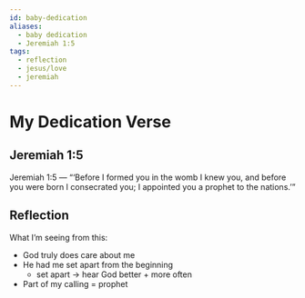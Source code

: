 ```yaml
---
id: baby-dedication
aliases:
  - baby dedication
  - Jeremiah 1:5
tags:
  - reflection
  - jesus/love
  - jeremiah
---
```

# My Dedication Verse

## Jeremiah 1:5

Jeremiah 1:5 — “‘Before I formed you in the womb I knew you, and before you were born I consecrated you; I appointed you a prophet to the nations.’”

## Reflection

What I’m seeing from this:
- God truly does care about me
- He had me set apart from the beginning
	- set apart -> hear God better + more often
- Part of my calling = prophet